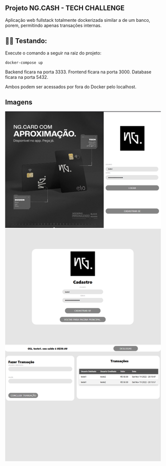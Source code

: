 ## Projeto NG.CASH - TECH CHALLENGE

Aplicação web fullstack totalmente dockerizada similar a de um banco, porem, permitindo apenas transações internas.

## 👨‍🏫 Testando:

Execute o comando a seguir na raiz do projeto:
```
docker-compose up
```

Backend ficara na porta 3333.
Frontend ficara na porta 3000.
Database ficara na porta 5432.

Ambos podem ser acessados por fora do Docker pelo localhost.

## Imagens

![Index Page](./.github/index.png)
![Register Page](./.github/cadastro.png)
![Account Page](./.github/conta.png)
